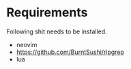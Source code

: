 # Requirements

Following shit needs to be installed.

- neovim
- https://github.com/BurntSushi/ripgrep
- lua

